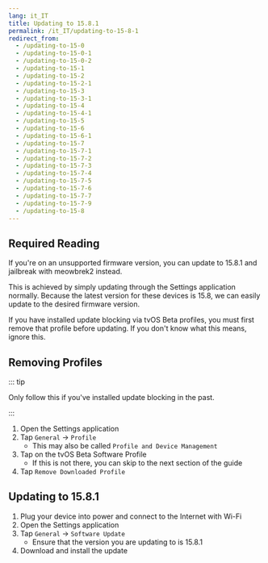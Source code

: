 ```yaml
---
lang: it_IT
title: Updating to 15.8.1
permalink: /it_IT/updating-to-15-8-1
redirect_from:
  - /updating-to-15-0
  - /updating-to-15-0-1
  - /updating-to-15-0-2
  - /updating-to-15-1
  - /updating-to-15-2
  - /updating-to-15-2-1
  - /updating-to-15-3
  - /updating-to-15-3-1
  - /updating-to-15-4
  - /updating-to-15-4-1
  - /updating-to-15-5
  - /updating-to-15-6
  - /updating-to-15-6-1
  - /updating-to-15-7
  - /updating-to-15-7-1
  - /updating-to-15-7-2
  - /updating-to-15-7-3
  - /updating-to-15-7-4
  - /updating-to-15-7-5
  - /updating-to-15-7-6
  - /updating-to-15-7-7
  - /updating-to-15-7-9
  - /updating-to-15-8
---
```


## Required Reading

If you're on an unsupported firmware version, you can update to 15.8.1 and jailbreak with meowbrek2 instead.

This is achieved by simply updating through the Settings application normally. Because the latest version for these devices is 15.8, we can easily update to the desired firmware version.

If you have installed update blocking via tvOS Beta profiles, you must first remove that profile before updating. If you don't know what this means, ignore this.

## Removing Profiles

::: tip

Only follow this if you've installed update blocking in the past.

:::

1. Open the Settings application
2. Tap `General` -> `Profile`
   - This may also be called `Profile and Device Management`
3. Tap on the tvOS Beta Software Profile
   - If this is not there, you can skip to the next section of the guide
4. Tap `Remove Downloaded Profile`

## Updating to 15.8.1

1. Plug your device into power and connect to the Internet with Wi-Fi
2. Open the Settings application
3. Tap `General` -> `Software Update`
   - Ensure that the version you are updating to is 15.8.1
4. Download and install the update
